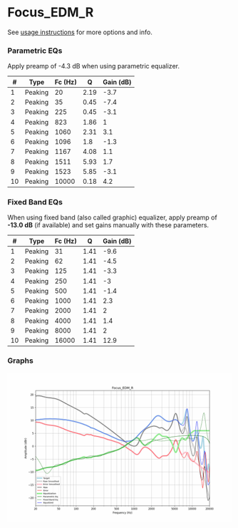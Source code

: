 # Focus_EDM_R
See [usage instructions](https://github.com/jaakkopasanen/AutoEq#usage) for more options and info.

### Parametric EQs
Apply preamp of -4.3 dB when using parametric equalizer.

|   # | Type    |   Fc (Hz) |    Q |   Gain (dB) |
|-----|---------|-----------|------|-------------|
|   1 | Peaking |        20 | 2.19 |        -3.7 |
|   2 | Peaking |        35 | 0.45 |        -7.4 |
|   3 | Peaking |       225 | 0.45 |        -3.1 |
|   4 | Peaking |       823 | 1.86 |         1   |
|   5 | Peaking |      1060 | 2.31 |         3.1 |
|   6 | Peaking |      1096 | 1.8  |        -1.3 |
|   7 | Peaking |      1167 | 4.08 |         1.1 |
|   8 | Peaking |      1511 | 5.93 |         1.7 |
|   9 | Peaking |      1523 | 5.85 |        -3.1 |
|  10 | Peaking |     10000 | 0.18 |         4.2 |

### Fixed Band EQs
When using fixed band (also called graphic) equalizer, apply preamp of **-13.0 dB** (if available) and set gains manually with these parameters.

|   # | Type    |   Fc (Hz) |    Q |   Gain (dB) |
|-----|---------|-----------|------|-------------|
|   1 | Peaking |        31 | 1.41 |        -9.6 |
|   2 | Peaking |        62 | 1.41 |        -4.5 |
|   3 | Peaking |       125 | 1.41 |        -3.3 |
|   4 | Peaking |       250 | 1.41 |        -3   |
|   5 | Peaking |       500 | 1.41 |        -1.4 |
|   6 | Peaking |      1000 | 1.41 |         2.3 |
|   7 | Peaking |      2000 | 1.41 |         2   |
|   8 | Peaking |      4000 | 1.41 |         1.4 |
|   9 | Peaking |      8000 | 1.41 |         2   |
|  10 | Peaking |     16000 | 1.41 |        12.9 |

### Graphs
![](./Focus_EDM_R.png)
